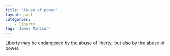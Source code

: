 ```yaml
---
title: 'Abuse of power'
layout: post
categories:
    - liberty
tag: 'James Madison'
---
```


Liberty may be endangered by the abuse of liberty, but also by the abuse of power.

